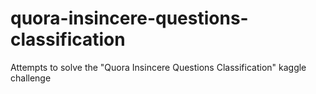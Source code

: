 # quora-insincere-questions-classification
Attempts to solve the "Quora Insincere Questions Classification" kaggle challenge
